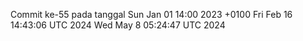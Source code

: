 Commit ke-55 pada tanggal Sun Jan 01 14:00 2023 +0100
Fri Feb 16 14:43:06 UTC 2024
Wed May  8 05:24:47 UTC 2024
